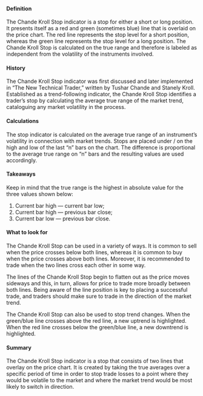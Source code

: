 #### Definition

The Chande Kroll Stop indicator is a stop for either a short or long position. It presents itself as a red and green (sometimes blue) line that is overlaid on the price chart. The red line represents the stop level for a short position, whereas the green line represents the stop level for a long position. The Chande Kroll Stop is calculated on the true range and therefore is labeled as independent from the volatility of the instruments involved.

#### History 

The Chande Kroll Stop indicator was first discussed and later implemented in “The New Technical Trader,” written by Tushar Chande and Stanely Kroll. Established as a trend-following indicator, the Chande Kroll Stop identifies a trader’s stop by calculating the average true range of the market trend, cataloguing any market volatility in the process.

#### Calculations

The stop indicator is calculated on the average true range of an instrument’s volatility in connection with market trends. Stops are placed under / on the high and low of the last “n” bars on the chart. The difference is proportional to the average true range on “n” bars and the resulting values are used accordingly.

#### Takeaways

Keep in mind that the true range is the highest in absolute value for the three values shown below:

1.  Current bar high — current bar low;
2.  Current bar high — previous bar close;
3.  Current bar low — previous bar close.

#### What to look for

The Chande Kroll Stop can be used in a variety of ways. It is common to sell when the price crosses below both lines, whereas it is common to buy when the price crosses above both lines. Moreover, it is recommended to trade when the two lines cross each other in some way.

The lines of the Chande Kroll Stop begin to flatten out as the price moves sideways and this, in turn, allows for price to trade more broadly between both lines. Being aware of the line position is key to placing a successful trade, and traders should make sure to trade in the direction of the market trend.

The Chande Kroll Stop can also be used to stop trend changes. When the green/blue line crosses above the red line, a new uptrend is highlighted. When the red line crosses below the green/blue line, a new downtrend is highlighted.

#### Summary

The Chande Kroll Stop indicator is a stop that consists of two lines that overlay on the price chart. It is created by taking the true averages over a specific period of time in order to stop trade losses to a point where they would be volatile to the market and where the market trend would be most likely to switch in direction.